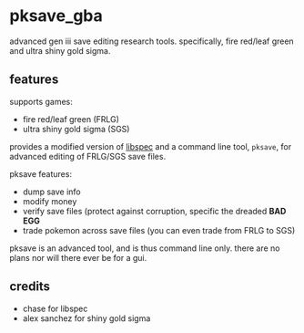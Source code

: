 # pksave_gba

advanced gen iii save editing research tools. specifically, fire red/leaf green and ultra shiny gold sigma.

## features

supports games:
+ fire red/leaf green (FRLG)
+ ultra shiny gold sigma (SGS)

provides a modified version of [libspec](https://github.com/Chase-san/libspec) and a command line tool, `pksave`, for advanced editing of FRLG/SGS save files.

pksave features:
+ dump save info
+ modify money
+ verify save files (protect against corruption, specific the dreaded **BAD EGG**
+ trade pokemon across save files (you can even trade from FRLG to SGS)

pksave is an advanced tool, and is thus command line only. there are no plans nor will there ever be for a gui.

## credits
+ chase for libspec
+ alex sanchez for shiny gold sigma
